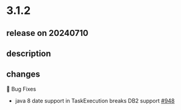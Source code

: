 # 3.1.2

## release on 20240710

## description

## changes

🐞 Bug Fixes

* java 8 date support in TaskExecution breaks DB2 support <a href="https://github.com/spring-cloud/spring-cloud-task/issues/948" data-hovercard-type="issue" data-hovercard-url="/spring-cloud/spring-cloud-task/issues/948/hovercard">#948</a>

